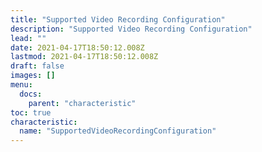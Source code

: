 ```yaml
---
title: "Supported Video Recording Configuration"
description: "Supported Video Recording Configuration"
lead: ""
date: 2021-04-17T18:50:12.008Z
lastmod: 2021-04-17T18:50:12.008Z
draft: false
images: []
menu:
  docs:
    parent: "characteristic"
toc: true
characteristic:
  name: "SupportedVideoRecordingConfiguration"
---
```

